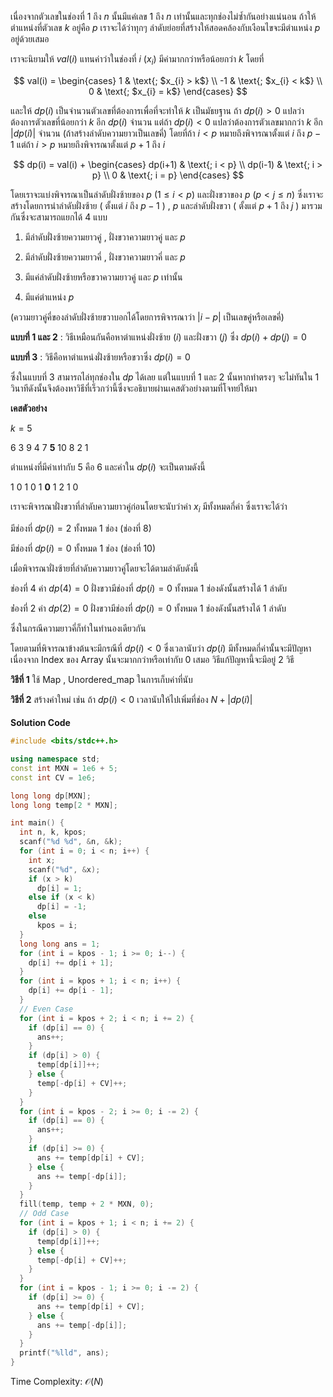 เนื่องจากตัวเลขในช่องที่ $1$ ถึง $n$ นั้นมีแค่เลข $1$ ถึง $n$ เท่านั้นและทุกช่องไม่ซ้ำกันอย่างแน่นอน ถ้าให้ตำแหน่งที่ตัวเลข $k$ อยู่คือ $p$ เราจะได้ว่าทุกๆ ลำดับย่อยที่สร้างให้สอดคล้องกับเงือนไขจะมีตำแหน่ง $p$ อยู่ด้วยเสมอ

เราจะนิยามให้ $val(i)$ แทนค่าว่าในช่องที่ $i$ $(x_{i})$ มีค่ามากกว่าหรือน้อยกว่า $k$ โดยที่

$$
 val(i) = 
  \begin{cases}
   1 & \text{; $x_{i} > k$}   \\
   -1 & \text{; $x_{i} < k$}   \\
   0 & \text{; $x_{i} = k$}
  \end{cases}
$$

และให้ $dp(i)$ เป็นจำนวนตัวเลขที่ต้องการเพื่อที่จะทำให้ $k$ เป็นมัธยฐาน ถ้า $dp(i) > 0$ แปลว่าต้องการตัวเลขที่น้อยกว่า $k$ อีก $dp(i)$ จำนวน แต่ถ้า $dp(i) < 0$ แปลว่าต้องการตัวเลขมากกว่า $k$ อีก $|dp(i)|$ จำนวน (ถ้าสร้างลำดับความยาวเป็นเลขคี่) โดยที่ถ้า $i < p$ หมายถึงพิจารณาตั้งแต่ $i$ ถึง $p - 1$ แต่ถ้า $i > p$ หมายถึงพิจารณาตั้งแต่ $p + 1$ ถึง $i$

$$
 dp(i) = val(i) + 
    \begin{cases}
      dp(i+1) & \text{; i < p}  \\
      dp(i-1) & \text{; i > p}  \\
      0 & \text{; i = p}
    \end{cases}    
$$

โดยเราจะแบ่งพิจารณาเป็นลำดับฝั่งซ้ายของ $p$ $(1 \leq i < p)$ และฝั่งขวาของ $p$ $(p < j \leq n)$ ซึ่งเราจะสร้างโดยการนำลำดับฝั่งซ้าย ( ตั้งแต่ $i$ ถึง $p - 1$ ) , $p$ และลำดับฝั่งขวา ( ตั้งแต่ $p + 1$ ถึง $j$ ) มารวมกันซึ่งจะสามารถแยกได้ $4$ แบบ

1. มีลำดับฝั่งซ้ายความยาวคู่ , ฝั่งขวาความยาวคู่ และ $p$

2. มีลำดับฝั่งซ้ายความยาวคี่ , ฝั่งขวาความยาวคี่ และ $p$

3. มีแค่ลำดับฝั่งซ้ายหรือขวาความยาวคู่ และ $p$ เท่านั้น

4. มีแค่ตำแหน่ง $p$

(ความยาวคู่คี่ของลำดับฝั่งซ้ายขวาบอกได้โดยการพิจารณาว่า $|i - p|$ เป็นเลขคู่หรือเลขคี่)

**แบบที่ 1 และ 2** : วิธีเหมือนกันคือหาตำแหน่งฝั่งซ้าย $(i)$ และฝั่งขวา $(j)$ ซึ่ง $dp(i) + dp(j) = 0$

**แบบที่ 3** : วิธีคือหาตำแหน่งฝั่งซ้ายหรือขวาซึ่ง $dp(i) = 0$

ซึ่งในแบบที่ $3$ สามารถไล่ทุกช่องใน $dp$ ได้เลย แต่ในแบบที่ $1$ และ $2$ นั้นหากทำตรงๆ จะไม่ทันใน $1$ วินาทีดังนั้นจึงต้องหาวิธีที่เร็วกว่านี้ซึ่งจะอธิบายผ่านเคสตัวอย่างตามที่โจทย์ให้มา

**เคสตัวอย่าง**

$k = 5$

6 3 9 4 7 **5** 10 8 2 1

ตำแหน่งที่มีค่าเท่ากับ $5$ คือ $6$ และค่าใน $dp(i)$ จะเป็นตามดังนี้

1 0 1 0 1 **0** 1 2 1 0

เราจะพิจารณาฝั่งขวาที่ลำดับความยาวคู่ก่อนโดยจะนับว่าค่า $x_{i}$ มีทั้งหมดกี่ค่า ซึ่งเราจะได้ว่า

มีช่องที่ $dp(i) = 2$ ทั้งหมด 1 ช่อง (ช่องที่ $8$)

มีช่องที่ $dp(i) = 0$ ทั้งหมด 1 ช่อง (ช่องที่ $10$) 

เมื่อพิจารณาฝั่งซ้ายที่ลำดับความยาวคู่โดยจะได้ตามลำดับดังนี้

ช่องที่ $4$ ค่า $dp(4) = 0$ ฝั่งขวามีช่องที่ $dp(i) = 0$ ทั้งหมด $1$ ช่องดังนั้นสร้างได้ $1$ ลำดับ

ช่่องที่ $2$ ค่า $dp(2) = 0$ ฝั่งขวามีช่องที่ $dp(i) = 0$ ทั้งหมด $1$ ช่องดังนั้นสร้างได้ $1$ ลำดับ

ซึ่งในกรณีความยาวคี่ก็ทำในทำนองเดียวกัน

โดยตามที่พิจารณาข้างต้นจะมีกรณีที่ $dp(i) < 0$ ซึ่งเวลานับว่า $dp(i)$ มีทั้งหมดกี่ค่านั้นจะมีปัญหาเนื่องจาก Index ของ Array นั้นจะมากกว่าหรือเท่ากับ $0$ เสมอ วิธีแก้ปัญหานี้จะมีอยู่ $2$ วิธี 

**วิธีที่ 1** ใช้ Map , Unordered_map ในการเก็บค่าที่นับ

**วิธีที่ 2** สร้างค่าใหม่ เช่น ถ้า $dp(i) < 0$ เวลานับให้ไปเพิ่มที่ช่อง $N + |dp(i)|$

####
**Solution Code**

```cpp
#include <bits/stdc++.h>

using namespace std;
const int MXN = 1e6 + 5;
const int CV = 1e6;

long long dp[MXN];
long long temp[2 * MXN];

int main() {
  int n, k, kpos;
  scanf("%d %d", &n, &k);
  for (int i = 0; i < n; i++) {
    int x;
    scanf("%d", &x);
    if (x > k)
      dp[i] = 1;
    else if (x < k)
      dp[i] = -1;
    else
      kpos = i;
  }
  long long ans = 1;
  for (int i = kpos - 1; i >= 0; i--) {
    dp[i] += dp[i + 1];
  }
  for (int i = kpos + 1; i < n; i++) {
    dp[i] += dp[i - 1];
  }
  // Even Case
  for (int i = kpos + 2; i < n; i += 2) {
    if (dp[i] == 0) {
      ans++;
    }
    if (dp[i] > 0) {
      temp[dp[i]]++;
    } else {
      temp[-dp[i] + CV]++;
    }
  }
  for (int i = kpos - 2; i >= 0; i -= 2) {
    if (dp[i] == 0) {
      ans++;
    }
    if (dp[i] >= 0) {
      ans += temp[dp[i] + CV];
    } else {
      ans += temp[-dp[i]];
    }
  }
  fill(temp, temp + 2 * MXN, 0);
  // Odd Case
  for (int i = kpos + 1; i < n; i += 2) {
    if (dp[i] > 0) {
      temp[dp[i]]++;
    } else {
      temp[-dp[i] + CV]++;
    }
  }
  for (int i = kpos - 1; i >= 0; i -= 2) {
    if (dp[i] >= 0) {
      ans += temp[dp[i] + CV];
    } else {
      ans += temp[-dp[i]];
    }
  }
  printf("%lld", ans);
}
```

Time Complexity: $\mathcal{O}(N)$
